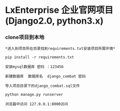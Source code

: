# LxEnterprise 企业官网项目(Django2.0, python3.x)
### clone项目到本地
    *进入到项目所在目录找到requirements.txt安装项目所需环境*
    
    pip install -r requirements.txt
    
    安装mysql数据库 密码 ：123456
    
    新建数据库  数据库名  django_combat 密码
    
    导入项目目录下的django_combat.sql文件
    
    python manage.py runserver 
    
    浏览器中访问 127.0.0.1:8000访问

